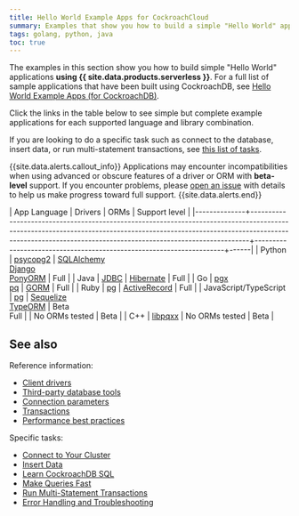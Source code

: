 ```yaml
---
title: Hello World Example Apps for CockroachCloud
summary: Examples that show you how to build a simple "Hello World" application with CockroachDB
tags: golang, python, java
toc: true
---
```


The examples in this section show you how to build simple "Hello World" applications **using {{ site.data.products.serverless }}**. For a full list of sample applications that have been built using CockroachDB, see [Hello World Example Apps (for CockroachDB)](../{{site.versions["stable"]}}/hello-world-example-apps.html).

Click the links in the table below to see simple but complete example applications for each supported language and library combination.

If you are looking to do a specific task such as connect to the database, insert data, or run multi-statement transactions, see [this list of tasks](#tasks).

{{site.data.alerts.callout_info}}
Applications may encounter incompatibilities when using advanced or obscure features of a driver or ORM with **beta-level** support. If you encounter problems, please [open an issue](https://github.com/cockroachdb/cockroach/issues/new) with details to help us make progress toward full support.
{{site.data.alerts.end}}

| App Language | Drivers                                                                                                                                                                                                                                  | ORMs         | Support level                                        |
|--------------+-----------------------------------------------------------------------------------------------------------------------------------------------------------------------------------------------------------------------------------------+---------------------------------------------------------------------+------|
| Python       | [psycopg2](../{{site.versions["stable"]}}/build-a-python-app-with-cockroachdb.html)                                                                                                                                                                                    | [SQLAlchemy](../{{site.versions["stable"]}}/build-a-python-app-with-cockroachdb-sqlalchemy.html)<br>[Django](../{{site.versions["stable"]}}/build-a-python-app-with-cockroachdb-django.html)<br>[PonyORM](../{{site.versions["stable"]}}/build-a-python-app-with-cockroachdb-pony.html)  | Full |
| Java         | [JDBC](../{{site.versions["stable"]}}/build-a-java-app-with-cockroachdb.html)                                                                                                                                                                                          | [Hibernate](../{{site.versions["stable"]}}/build-a-java-app-with-cockroachdb-hibernate.html)       | Full |
| Go           | [pgx](../{{site.versions["stable"]}}/build-a-go-app-with-cockroachdb.html)<br>[pq](../{{site.versions["stable"]}}/build-a-go-app-with-cockroachdb-pq.html)                                                                                                                                                                                              | [GORM](../{{site.versions["stable"]}}/build-a-go-app-with-cockroachdb-gorm.html)                  | Full |
| Ruby         | [pg](../{{site.versions["stable"]}}/build-a-ruby-app-with-cockroachdb.html)                                                                                                                                                                                            | [ActiveRecord](../{{site.versions["stable"]}}/build-a-ruby-app-with-cockroachdb-activerecord.html) | Full |
| JavaScript/TypeScript      | [pg](../{{site.versions["stable"]}}/build-a-nodejs-app-with-cockroachdb.html)                                                                                                                                                                                          | [Sequelize](../{{site.versions["stable"]}}/build-a-nodejs-app-with-cockroachdb-sequelize.html)<br>[TypeORM](../{{site.versions["stable"]}}/build-a-typescript-app-with-cockroachdb.html)     | Beta<br>Full |                                                                                                                                                                        | No ORMs tested                                                      | Beta |
| C++          | [libpqxx](../{{site.versions["stable"]}}/build-a-c++-app-with-cockroachdb.html)                                                                                                                                                                                        | No ORMs tested                                                      | Beta |

## See also

Reference information:

- [Client drivers](../{{site.versions["stable"]}}/install-client-drivers.html)
- [Third-party database tools](../{{site.versions["stable"]}}/third-party-database-tools.html)
- [Connection parameters](../{{site.versions["stable"]}}/connection-parameters.html)
- [Transactions](../{{site.versions["stable"]}}/transactions.html)
- [Performance best practices](../{{site.versions["stable"]}}/performance-best-practices-overview.html)

<a name="tasks"></a>

Specific tasks:

- [Connect to Your Cluster](connect-to-a-serverless-cluster.html)
- [Insert Data](../{{site.versions["stable"]}}/insert-data.html)
- [Learn CockroachDB SQL](learn-cockroachdb-sql.html)
- [Make Queries Fast](../{{site.versions["stable"]}}/make-queries-fast.html)
- [Run Multi-Statement Transactions](../{{site.versions["stable"]}}/run-multi-statement-transactions.html)
- [Error Handling and Troubleshooting](../{{site.versions["stable"]}}/error-handling-and-troubleshooting.html)
